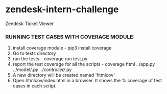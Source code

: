 # zendesk-intern-challenge
Zendesk Ticket Viewer


### RUNNING TEST CASES WITH COVERAGE MODULE:
1. install coverage module - pip3 install coverage
2. Go to tests directory
3. run the tests - coverage run test.py
4. report the test coverage for all the scripts - coverage html ../app.py ../model/*.py ../controller/*.py
5. A new directory will be created named 'htmlcov'
6. Open htmlcov/index.html in a browser. It shows the % coverage of test cases in each script.

